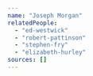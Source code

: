 ```yaml
---
name: "Joseph Morgan"
relatedPeople:
  - "ed-westwick"
  - "robert-pattinson"
  - "stephen-fry"
  - "elizabeth-hurley"
sources: []
---
```


